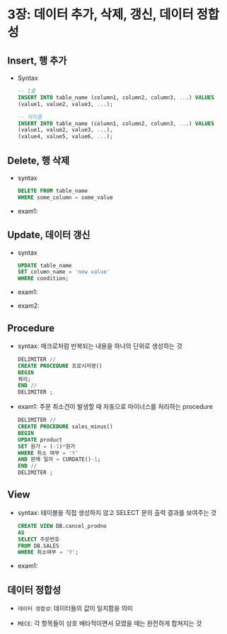# 3장: 데이터 추가, 삭제, 갱신, 데이터 정합성



## Insert, 행 추가

- Syntax

  ```sql
  -- 1줄
  INSERT INTO table_name (column1, column2, column3, ...) VALUES
  (value1, value2, value3, ...);
  
  -- 여러줄
  INSERT INTO table_name (column1, column2, column3, ...) VALUES
  (value1, value2, value3, ...),
  (value4, value5, value6, ...);
  ```

  

## Delete, 행 삭제

- syntax

  ```sql
  DELETE FROM table_name
  WHERE some_column = some_value
  ```

- exam1:



## Update, 데이터 갱신

- syntax

  ```sql
  UPDATE table_name
  SET column_name = 'new value'
  WHERE condition;
  ```


- exam1:
- exam2:



## Procedure

- syntax: 매크로처럼 반복되는 내용을 하나의 단위로 생성하는 것

  ```sql
  DELIMITER //
  CREATE PROCEDURE 프로시저명()
  BEGIN
  쿼리;
  END //
  DELIMITER ;
  ```

- exam1: 주문 취소건이 발생할 때 자동으로 마이너스를 처리하는 procedure

  ```sql
  DELIMITER //
  CREATE PROCEDURE sales_minus()
  BEGIN
  UPDATE product
  SET 원가 = (-1)*원가
  WHERE 취소 여부 = 'Y'
  AND 판매 일자 = CURDATE()-1;
  END //
  DELIMITER ;
  ```



## View

- syntax: 테이블을 직접 생성하지 않고 SELECT 문의 출력 결과를 보여주는 것

  ```sql
  CREATE VIEW DB.cancel_prodno
  AS
  SELECT 주문번호
  FROM DB.SALES
  WHERE 취소여부 = 'Y';
  ```

- exam1: 





## 데이터 정합성

- `데이터 정합성`: 데이터들의 값이 일치함을 의미

- `MECE`: 각 항목들이 상호 배타적이면서 모였을 때는 완전하게 합쳐지는 것

